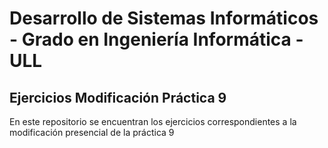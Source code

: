 # Desarrollo de Sistemas Informáticos - Grado en Ingeniería Informática - ULL
## Ejercicios Modificación Práctica 9
En este repositorio se encuentran los ejercicios correspondientes a la modificación presencial de la práctica 9